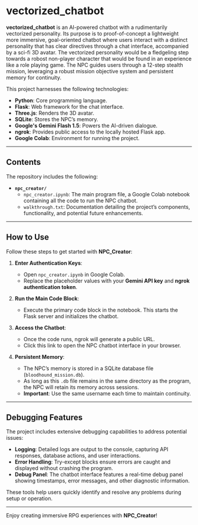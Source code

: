 # vectorized_chatbot

**vectorized_chatbot** is an AI-powered chatbot with a rudimentarily vectorized personality. Its purpose is to proof-of-concept a lightweight more immersive, goal-oriented chatbot where users interact with a distinct personality that has clear directives through a chat interface, accompanied by a sci-fi 3D avatar. The vectorized personality would be a fledgeling step towards a robost non-player character that would be found in an experience like a role playing game. The NPC guides users through a 12-step stealth mission, leveraging a robust mission objective system and persistent memory for continuity.

This project harnesses the following technologies:  
- **Python**: Core programming language.  
- **Flask**: Web framework for the chat interface.  
- **Three.js**: Renders the 3D avatar.     
- **SQLite**: Stores the NPC’s memory.   
- **Google's Gemini Flash 1.5**: Powers the AI-driven dialogue.
- **ngrok**: Provides public access to the locally hosted Flask app.    
- **Google Colab**: Environment for running the project. 
  
---

## Contents

The repository includes the following:  

- **`npc_creator/`**  
  - `npc_creator.ipynb`: The main program file, a Google Colab notebook containing all the code to run the NPC chatbot.  
  - `walkthrough.txt`: Documentation detailing the project’s components, functionality, and potential future enhancements.

---

## How to Use

Follow these steps to get started with **NPC_Creator**:  

1. **Enter Authentication Keys**:  
   - Open `npc_creator.ipynb` in Google Colab.  
   - Replace the placeholder values with your **Gemini API key** and **ngrok authentication token**.

2. **Run the Main Code Block**:  
   - Execute the primary code block in the notebook. This starts the Flask server and initializes the chatbot.

3. **Access the Chatbot**:  
   - Once the code runs, ngrok will generate a public URL.  
   - Click this link to open the NPC chatbot interface in your browser.

4. **Persistent Memory**:  
   - The NPC’s memory is stored in a SQLite database file (`bloodhound_mission.db`).  
   - As long as this `.db` file remains in the same directory as the program, the NPC will retain its memory across sessions.  
   - **Important**: Use the same username each time to maintain continuity.

---

## Debugging Features

The project includes extensive debugging capabilities to address potential issues:  

- **Logging**: Detailed logs are output to the console, capturing API responses, database actions, and user interactions.  
- **Error Handling**: Try-except blocks ensure errors are caught and displayed without crashing the program.  
- **Debug Panel**: The chatbot interface features a real-time debug panel showing timestamps, error messages, and other diagnostic information.  

These tools help users quickly identify and resolve any problems during setup or operation.

---

Enjoy creating immersive RPG experiences with **NPC_Creator**!
